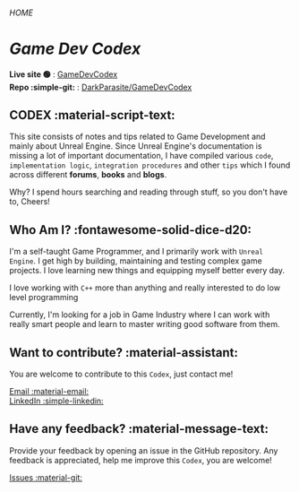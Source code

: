 ###### HOME

# ***Game Dev Codex***

**Live site :green_circle:** : [GameDevCodex](https://darkparasite.github.io/GameDevCodex/)  
**Repo :simple-git:** : [DarkParasite/GameDevCodex](https://github.com/DarkParasite/GameDevCodex)

## CODEX :material-script-text:
This site consists of notes and tips related to Game Development and mainly 
about Unreal Engine. Since Unreal Engine's documentation is missing a lot of 
important documentation, I have compiled various `code`, `implementation logic`, `integration
procedures` and other `tips` which I found across different **forums**, **books** 
and **blogs**.  

Why? I spend hours searching and reading through stuff, so you don't have to, Cheers!

## Who Am I? :fontawesome-solid-dice-d20:

I'm a self-taught Game Programmer, and I primarily work with `Unreal Engine`. I get 
high by building, maintaining and testing complex game projects. I love 
learning new things and equipping myself better every day. 

I love working with `C++` more than anything and really interested to do low level
programming

Currently, I'm looking for a job in Game Industry where I can work with really
smart people and learn to master writing good software from them. 

## Want to contribute? :material-assistant:

You are welcome to contribute to this `Codex`, just contact me!

[Email :material-email:](mailto:rishikhannalive@gmail.com)  
[LinkedIn :simple-linkedin:](https://www.linkedin.com/in/rishikhanna47)

## Have any feedback? :material-message-text:

Provide your feedback by opening an issue in the GitHub repository. Any feedback is appreciated, help me improve this `Codex`, you are welcome!  

[Issues :material-git:](https://github.com/DarkParasite/GameDevCodex/issues)

<br>
<br>





